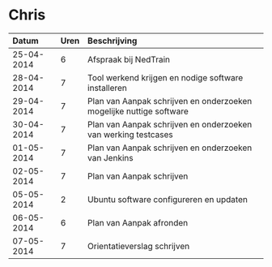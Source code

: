 # Chris
Datum      | Uren   | Beschrijving
:----------| :------|:------------
25-04-2014 | 6      | Afspraak bij NedTrain
28-04-2014 | 7      | Tool werkend krijgen en nodige software installeren
29-04-2014 | 7      | Plan van Aanpak schrijven en onderzoeken mogelijke nuttige software
30-04-2014 | 7      | Plan van Aanpak schrijven en onderzoeken van werking testcases
01-05-2014 | 7      | Plan van Aanpak schrijven en onderzoeken van Jenkins
02-05-2014 | 7      | Plan van Aanpak schrijven
05-05-2014 | 2      | Ubuntu software configureren en updaten
06-05-2014 | 6      | Plan van Aanpak afronden
07-05-2014 | 7      | Orientatieverslag schrijven